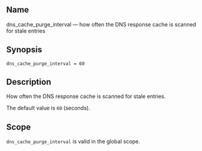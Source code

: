 <a name="conf.ref.dns_cache_purge_interval"></a>
## Name

dns_cache_purge_interval — how often the DNS response cache is scanned for stale entries

## Synopsis

`dns_cache_purge_interval = 60`

<a name="idp24371360"></a>
## Description

How often the DNS response cache is scanned for stale entries.

The default value is `60` (seconds).

<a name="idp24374128"></a>
## Scope

`dns_cache_purge_interval` is valid in the global scope.
